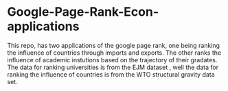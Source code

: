 # Google-Page-Rank-Econ-applications
This repo, has two applications of the google page rank, one being ranking the influence of countries through imports and exports. The other ranks the influence of academic instutions based on the trajectory of their gradates. The data for ranking universities is from the EJM dataset , well the data for ranking the influence of countries is from the WTO structural gravity data set.
